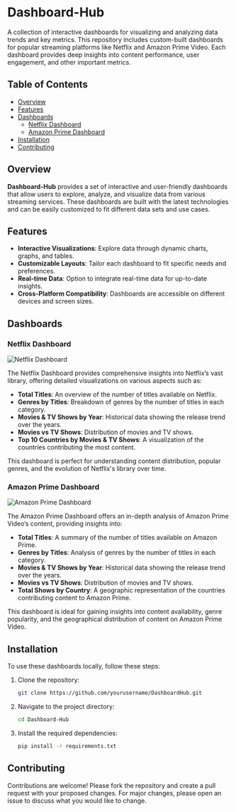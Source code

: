 # Dashboard-Hub

A collection of interactive dashboards for visualizing and analyzing data trends and key metrics. This repository includes custom-built dashboards for popular streaming platforms like Netflix and Amazon Prime Video. Each dashboard provides deep insights into content performance, user engagement, and other important metrics.

## Table of Contents

- [Overview](#overview)
- [Features](#features)
- [Dashboards](#dashboards)
  - [Netflix Dashboard](#netflix-dashboard)
  - [Amazon Prime Dashboard](#amazon-prime-dashboard)
- [Installation](#installation)
- [Contributing](#contributing)

## Overview

**Dashboard-Hub** provides a set of interactive and user-friendly dashboards that allow users to explore, analyze, and visualize data from various streaming services. These dashboards are built with the latest technologies and can be easily customized to fit different data sets and use cases.

## Features

- **Interactive Visualizations**: Explore data through dynamic charts, graphs, and tables.
- **Customizable Layouts**: Tailor each dashboard to fit specific needs and preferences.
- **Real-time Data**: Option to integrate real-time data for up-to-date insights.
- **Cross-Platform Compatibility**: Dashboards are accessible on different devices and screen sizes.

## Dashboards

### Netflix Dashboard

![Netflix Dashboard](./mnt/data/netflix%20dashboard.png)

The Netflix Dashboard provides comprehensive insights into Netflix’s vast library, offering detailed visualizations on various aspects such as:

- **Total Titles**: An overview of the number of titles available on Netflix.
- **Genres by Titles**: Breakdown of genres by the number of titles in each category.
- **Movies & TV Shows by Year**: Historical data showing the release trend over the years.
- **Movies vs TV Shows**: Distribution of movies and TV shows.
- **Top 10 Countries by Movies & TV Shows**: A visualization of the countries contributing the most content.

This dashboard is perfect for understanding content distribution, popular genres, and the evolution of Netflix's library over time.

### Amazon Prime Dashboard

![Amazon Prime Dashboard](./mnt/data/amazon%20prime%20dashboard.png)

The Amazon Prime Dashboard offers an in-depth analysis of Amazon Prime Video’s content, providing insights into:

- **Total Titles**: A summary of the number of titles available on Amazon Prime.
- **Genres by Titles**: Analysis of genres by the number of titles in each category.
- **Movies & TV Shows by Year**: Historical data showing the release trend over the years.
- **Movies vs TV Shows**: Distribution of movies and TV shows.
- **Total Shows by Country**: A geographic representation of the countries contributing content to Amazon Prime.

This dashboard is ideal for gaining insights into content availability, genre popularity, and the geographical distribution of content on Amazon Prime Video.

## Installation

To use these dashboards locally, follow these steps:

1. Clone the repository:
    ```bash
    git clone https://github.com/yourusername/DashboardHub.git
    ```

2. Navigate to the project directory:
    ```bash
    cd Dashboard-Hub
    ```

3. Install the required dependencies:
    ```bash
    pip install -r requirements.txt
    ```

## Contributing

Contributions are welcome! Please fork the repository and create a pull request with your proposed changes. For major changes, please open an issue to discuss what you would like to change.
